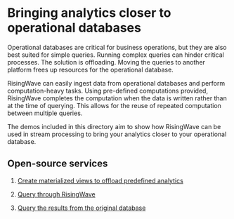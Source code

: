 # Bringing analytics closer to operational databases

Operational databases are critical for business operations, but they are also best suited for simple queries. Running complex queries can hinder critical processes. The solution is offloading. Moving the queries to another platform frees up resources for the operational database. 

RisingWave can easily ingest data from operational databases and perform computation-heavy tasks. Using pre-defined computations provided, RisingWave completes the computation when the data is written rather than at the time of querying. This allows for the reuse of repeated computation between multiple queries. 

The demos included in this directory aim to show how RisingWave can be used in stream processing to bring your analytics closer to your operational database.

## Open-source services

1. [Create materialized views to offload predefined analytics](/02-bring-analytics-closer-to-odb/001-create-mv-offload-analytics.md)

2. [Query through RisingWave](/02-bring-analytics-closer-to-odb/002-query-through-risingwave.md)

3. [Query the results from the original database](/02-bring-analytics-closer-to-odb/003-query-from-odb.md)

